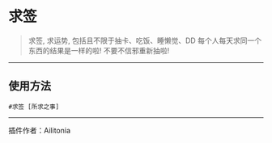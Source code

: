# 求签
> 求签, 求运势, 包括且不限于抽卡、吃饭、睡懒觉、DD
> 每个人每天求同一个东西的结果是一样的啦!
> 不要不信邪重新抽啦!

---
## 使用方法
`#求签 [所求之事]`

---
插件作者：Ailitonia